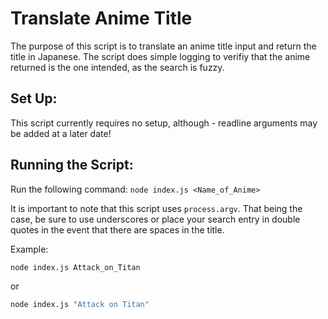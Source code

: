 # Translate Anime Title
The purpose of this script is to translate an anime title input and return the title in Japanese. The script does simple logging to verifiy that the anime returned is the one intended, as the search is fuzzy.

## Set Up:
This script currently requires no setup, although - readline arguments may be added at a later date!

## Running the Script:
Run the following command:
`node index.js <Name_of_Anime>`

It is important to note that this script uses `process.argv`. That being the case, be sure to use underscores or place your search entry in double quotes in the event that there are spaces in the title.

Example:
```bash
node index.js Attack_on_Titan
```
or

```bash
node index.js "Attack on Titan"
```